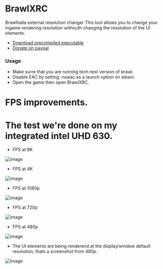 # BrawlXRC
Brawlhalla external resolution changer
This tool allows you to change your ingame rendering resolution withouth changing the resolution of the UI elements.
- [Download precompiled executable](https://github.com/Vili1/BrawlXRC/releases)
- [Donate on paypal](https://www.paypal.com/donate?hosted_button_id=PTRYHABP7FHGN)
### Usage
- Make surre that you are running tech-test version of brawl.
- Disable EAC by setting -noeac as a launch option on steam.
- Open the game then open BrawlXRC.
# FPS improvements.
# The test we're done on my integrated intel UHD 630.

- FPS at 8K

![image](https://user-images.githubusercontent.com/42891941/211207001-f90add35-d5f3-4ff1-aedd-6ecb4fe3936c.png)
- FPS at 4K

![image](https://user-images.githubusercontent.com/42891941/211206877-b8127aa5-95dd-4311-8cb4-c6e30044ec24.png)
- FPS at 1080p

![image](https://user-images.githubusercontent.com/42891941/211206576-368a4b9c-5757-46b3-aadd-50cf9d207f22.png)
- FPS at 720p

![image](https://user-images.githubusercontent.com/42891941/211206659-578f129d-192b-41fa-b771-d46e6a4b65e2.png)
- FPS at 480p

![image](https://user-images.githubusercontent.com/42891941/211206762-5f9cde22-ac6b-4797-ac18-479099076bde.png)
- The UI elements are being renderend at the display/window default resolution, thats a screenshot from 480p.

![image](https://user-images.githubusercontent.com/42891941/211214024-bbb04003-3b24-46e9-906e-cad21b50ed2e.png)

